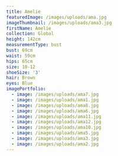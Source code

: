 ```yaml
---
title: Amelie
featuredImage: /images/uploads/ama.jpg
imageThumbnail: /images/uploads/ama3.jpg
firstName: Amelie
collection: Global
height: 142cm
measurementType: bust
bust: 69cm
waist: 59cm
hips: 65cm
size: 10-12
shoeSize: '3'
hair: Brown
eyes: Blue
imagePortfolio:
  - image: /images/uploads/ama7.jpg
  - image: /images/uploads/ama1.jpg
  - image: /images/uploads/ama8.jpg
  - image: /images/uploads/ama6.jpg
  - image: /images/uploads/ama11.jpg
  - image: /images/uploads/ama12.jpg
  - image: /images/uploads/ama10.jpg
  - image: /images/uploads/ama5.jpg
  - image: /images/uploads/ama3.jpg
  - image: /images/uploads/ama2.jpg
---
```


